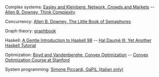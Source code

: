 Complex systems:
   [Easley and Kleinberg, Network, Crowds and Markets](http://www.cs.cornell.edu/home/kleinber/networks-book/)
-- [Allen B. Downey, Think Complexity](http://www.greenteapress.com/compmod/)

Concurrency:
   [Allen B. Downey, The Little Book of Semaphores](http://greenteapress.com/semaphores/)

Graph theory:
   [graphbook](http://code.google.com/p/graphbook/)

Haskell:
   [A Gentle Introduction to Haskell 98](http://www.haskell.org/tutorial/haskell-98-tutorial.pdf)
-- [Hal Daumé III, Yet Another Haskell Tutorial](http://www.umiacs.umd.edu/~hal/docs/daume02yaht.pdf)

Optimization:
   [Boyd and Vandenberghe, Convex Optimization](http://www.stanford.edu/~boyd/cvxbook/)
-- [Convex Optimization Course at Stanford](http://www.youtube.com/course?list=EC3940DD956CDF0622)

System programming:
   [Simone Piccardi, GaPiL (italian only)](http://gapil.gnulinux.it/)
